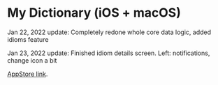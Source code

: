 # My Dictionary (iOS + macOS)

Jan 22, 2022 update: Completely redone whole core data logic, added idioms feature

Jan 23, 2022 update: Finished idiom details screen. Left: notifications, change icon a bit

[AppStore link](https://apps.apple.com/ru/app/my-dictionary-quizzes/id1588418793?l=en).
